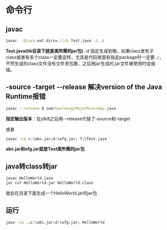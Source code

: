 # 命令行

## javac
```cmd
javac  -Djava.ext.dirs=./lib Test.java -d ./
```
**Test.java(lib目录下就是类所需的jar包)**
-d 指定生成到哪，如果class里有子class或者有多个class一定要这样，尤其是代码里面有指定package时一定要`./`，不然生成的class文件没有文件夹包裹，之后用jar生成的.jar文件被使用时会报错。

## -source -target --release 解决version of the Java Runtime报错
```cmd
javac --release 8 com/baeldung/MajorMinorApp.java
```
**指定输出版本**：在jdk8之后用--release代替了-source和-target

或者

```cmd
javac -cp c:\abc.jar;d:\efg.jar; f:\Test.java
```
**abc.jar和efg.jar就是Test类所需的jar包**

## java转class转jar
```cmd
javac HelloWorld.java
jar cvf HelloWorld.jar HelloWorld.class
```
就会在目录下面生成一个HelloWorld.jar的jar包

## 运行
```cmd
java -cp .;c:\abc.jar;d:\efg.jar; HelloWorld
```